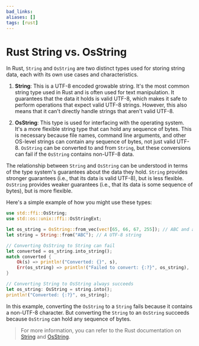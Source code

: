 ```yaml
---
bad_links: 
aliases: []
tags: [rust]
---
```

# Rust String vs. OsString

In Rust, `String` and `OsString` are two distinct types used for storing string data, each with its own use cases and characteristics.

1. **String**: This is a UTF-8 encoded growable string. It's the most common string type used in Rust and is often used for text manipulation. It guarantees that the data it holds is valid UTF-8, which makes it safe to perform operations that expect valid UTF-8 strings. However, this also means that it can't directly handle strings that aren't valid UTF-8.

2. **OsString**: This type is used for interfacing with the operating system. It's a more flexible string type that can hold any sequence of bytes. This is necessary because file names, command line arguments, and other OS-level strings can contain any sequence of bytes, not just valid UTF-8. `OsString` can be converted to and from `String`, but these conversions can fail if the `OsString` contains non-UTF-8 data.

The relationship between `String` and `OsString` can be understood in terms of the type system's guarantees about the data they hold. `String` provides stronger guarantees (i.e., that its data is valid UTF-8), but is less flexible. `OsString` provides weaker guarantees (i.e., that its data is some sequence of bytes), but is more flexible.

Here's a simple example of how you might use these types:

```rust
use std::ffi::OsString;
use std::os::unix::ffi::OsStringExt;

let os_string = OsString::from_vec(vec![65, 66, 67, 255]); // ABC and a non-UTF-8 character
let string = String::from("ABC"); // A UTF-8 string

// Converting OsString to String can fail
let converted = os_string.into_string();
match converted {
    Ok(s) => println!("Converted: {}", s),
    Err(os_string) => println!("Failed to convert: {:?}", os_string),
}

// Converting String to OsString always succeeds
let os_string: OsString = string.into();
println!("Converted: {:?}", os_string);
```

In this example, converting the `OsString` to a `String` fails because it contains a non-UTF-8 character. But converting the `String` to an `OsString` succeeds because `OsString` can hold any sequence of bytes.

> For more information, you can refer to the Rust documentation on [String](https://doc.rust-lang.org/std/string/struct.String.html) and [OsString](https://doc.rust-lang.org/std/ffi/struct.OsString.html).